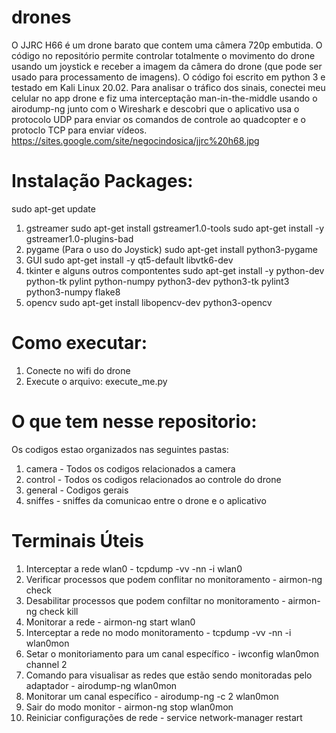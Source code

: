 # drones
O JJRC H66 é um drone barato que contem uma câmera 720p embutida. O código no repositório permite controlar totalmente o movimento do drone usando um joystick e receber a imagem da câmera do drone (que pode ser usado para processamento de imagens). O código foi escrito em python 3 e testado em Kali Linux 20.02.
Para analisar o tráfico dos sinais, conectei meu celular no app drone e fiz uma interceptação man-in-the-middle usando o airodump-ng junto com o Wireshark e descobri que o aplicativo usa o protocolo UDP para enviar os comandos de controle ao quadcopter e o protoclo TCP para enviar vídeos.
https://sites.google.com/site/negocindosica/jjrc%20h68.jpg

# Instalação Packages:
sudo apt-get update
1) gstreamer
sudo apt-get install gstreamer1.0-tools
sudo apt-get install -y gstreamer1.0-plugins-bad
2) pygame (Para o uso do Joystick)
sudo apt-get install python3-pygame
3) GUI
sudo apt-get install -y qt5-default libvtk6-dev
4) tkinter e alguns outros compontentes
sudo apt-get install -y python-dev  python-tk  pylint  python-numpy  python3-dev python3-tk pylint3 python3-numpy flake8
5) opencv
sudo apt-get install libopencv-dev python3-opencv
# Como executar:
1) Conecte no wifi do drone
2) Execute o arquivo: execute_me.py
# O que tem nesse repositorio:
Os codigos estao organizados nas seguintes pastas:
1) camera - Todos os codigos relacionados a camera
2) control - Todos os codigos relacionados ao controle do drone
3) general - Codigos gerais
4) sniffes - sniffes da comunicao entre o drone e o aplicativo 
# Terminais Úteis
1) Interceptar a rede wlan0 - tcpdump -vv -nn -i wlan0
2) Verificar processos que podem conflitar no monitoramento - airmon-ng check 
3) Desabilitar processos que podem confiltar no monitoramento - airmon-ng check kill
4) Monitorar a rede - airmon-ng start wlan0
5) Interceptar a rede no modo monitoramento - tcpdump -vv -nn -i wlan0mon
6) Setar o monitoriamento para um canal específico - iwconfig wlan0mon channel 2
7) Comando para visualisar as redes que estão sendo monitoradas pelo adaptador - airodump-ng wlan0mon
8) Monitorar um canal específico - airodump-ng -c 2 wlan0mon
9) Sair do modo monitor - airmon-ng stop wlan0mon
10) Reiniciar configurações de rede - service network-manager restart

